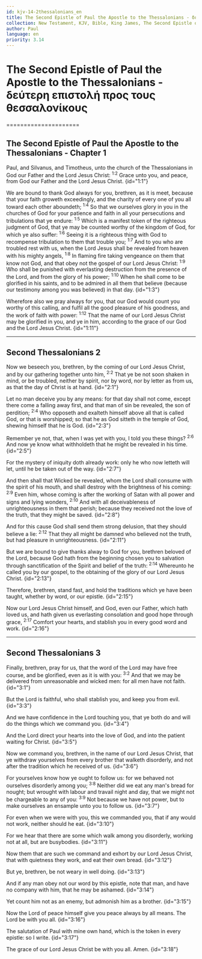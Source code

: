 ```yaml
---
id: kjv-14-2thessalonians_en
title: The Second Epistle of Paul the Apostle to the Thessalonians - δεύτερη επιστολή προς τους θεσσαλονίκους
collection: New Testament, KJV, Bible, King James, The Second Epistle of Paul the Apostle to the Thessalonians 
author: Paul
language: en
priority: 3.14
---
```


# The Second Epistle of Paul the Apostle to the Thessalonians - δεύτερη επιστολή προς τους θεσσαλονίκους

=====================

## The Second Epistle of Paul the Apostle to the Thessalonians - Chapter 1

Paul, and Silvanus, and Timotheus, unto the church of the Thessalonians in God our Father and the Lord Jesus Christ: <sup>1:2</sup> Grace unto you, and peace, from God our Father and the Lord Jesus Christ.  {id="1:1"}

We are bound to thank God always for you, brethren, as it is meet, because that your faith groweth exceedingly, and the charity of every one of you all toward each other aboundeth; <sup>1:4</sup> So that we ourselves glory in you in the churches of God for your patience and faith in all your persecutions and tribulations that ye endure: <sup>1:5</sup> Which is a manifest token of the righteous judgment of God, that ye may be counted worthy of the kingdom of God, for which ye also suffer: <sup>1:6</sup> Seeing it is a righteous thing with God to recompense tribulation to them that trouble you; <sup>1:7</sup> And to you who are troubled rest with us, when the Lord Jesus shall be revealed from heaven with his mighty angels, <sup>1:8</sup> In flaming fire taking vengeance on them that know not God, and that obey not the gospel of our Lord Jesus Christ: <sup>1:9</sup> Who shall be punished with everlasting destruction from the presence of the Lord, and from the glory of his power; <sup>1:10</sup> When he shall come to be glorified in his saints, and to be admired in all them that believe (because our testimony among you was believed) in that day.  {id="1:3"}

Wherefore also we pray always for you, that our God would count you worthy of this calling, and fulfil all the good pleasure of his goodness, and the work of faith with power: <sup>1:12</sup> That the name of our Lord Jesus Christ may be glorified in you, and ye in him, according to the grace of our God and the Lord Jesus Christ.  {id="1:11"}

---

## Second Thessalonians 2

Now we beseech you, brethren, by the coming of our Lord Jesus Christ, and by our gathering together unto him, <sup>2:2</sup> That ye be not soon shaken in mind, or be troubled, neither by spirit, nor by word, nor by letter as from us, as that the day of Christ is at hand.  {id="2:1"}

Let no man deceive you by any means: for that day shall not come, except there come a falling away first, and that man of sin be revealed, the son of perdition; <sup>2:4</sup> Who opposeth and exalteth himself above all that is called God, or that is worshipped; so that he as God sitteth in the temple of God, shewing himself that he is God.  {id="2:3"}

Remember ye not, that, when I was yet with you, I told you these things?  <sup>2:6</sup> And now ye know what withholdeth that he might be revealed in his time.  {id="2:5"}

For the mystery of iniquity doth already work: only he who now letteth will let, until he be taken out of the way.  {id="2:7"}

And then shall that Wicked be revealed, whom the Lord shall consume with the spirit of his mouth, and shall destroy with the brightness of his coming: <sup>2:9</sup> Even him, whose coming is after the working of Satan with all power and signs and lying wonders, <sup>2:10</sup> And with all deceivableness of unrighteousness in them that perish; because they received not the love of the truth, that they might be saved.  {id="2:8"}

And for this cause God shall send them strong delusion, that they should believe a lie: <sup>2:12</sup> That they all might be damned who believed not the truth, but had pleasure in unrighteousness.  {id="2:11"}

But we are bound to give thanks alway to God for you, brethren beloved of the Lord, because God hath from the beginning chosen you to salvation through sanctification of the Spirit and belief of the truth: <sup>2:14</sup> Whereunto he called you by our gospel, to the obtaining of the glory of our Lord Jesus Christ.  {id="2:13"}

Therefore, brethren, stand fast, and hold the traditions which ye have been taught, whether by word, or our epistle.  {id="2:15"}

Now our Lord Jesus Christ himself, and God, even our Father, which hath loved us, and hath given us everlasting consolation and good hope through grace, <sup>2:17</sup> Comfort your hearts, and stablish you in every good word and work.  {id="2:16"}

---

## Second Thessalonians 3

Finally, brethren, pray for us, that the word of the Lord may have free course, and be glorified, even as it is with you: <sup>3:2</sup> And that we may be delivered from unreasonable and wicked men: for all men have not faith.  {id="3:1"}

But the Lord is faithful, who shall stablish you, and keep you from evil.  {id="3:3"}

And we have confidence in the Lord touching you, that ye both do and will do the things which we command you.  {id="3:4"}

And the Lord direct your hearts into the love of God, and into the patient waiting for Christ.  {id="3:5"}

Now we command you, brethren, in the name of our Lord Jesus Christ, that ye withdraw yourselves from every brother that walketh disorderly, and not after the tradition which he received of us.  {id="3:6"}

For yourselves know how ye ought to follow us: for we behaved not ourselves disorderly among you; <sup>3:8</sup> Neither did we eat any man's bread for nought; but wrought with labour and travail night and day, that we might not be chargeable to any of you: <sup>3:9</sup> Not because we have not power, but to make ourselves an ensample unto you to follow us.  {id="3:7"}

For even when we were with you, this we commanded you, that if any would not work, neither should he eat.  {id="3:10"}

For we hear that there are some which walk among you disorderly, working not at all, but are busybodies.  {id="3:11"}

Now them that are such we command and exhort by our Lord Jesus Christ, that with quietness they work, and eat their own bread.  {id="3:12"}

But ye, brethren, be not weary in well doing.  {id="3:13"}

And if any man obey not our word by this epistle, note that man, and have no company with him, that he may be ashamed.  {id="3:14"}

Yet count him not as an enemy, but admonish him as a brother.  {id="3:15"}

Now the Lord of peace himself give you peace always by all means. The Lord be with you all.  {id="3:16"}

The salutation of Paul with mine own hand, which is the token in every epistle: so I write.  {id="3:17"}

The grace of our Lord Jesus Christ be with you all. Amen.  {id="3:18"}

